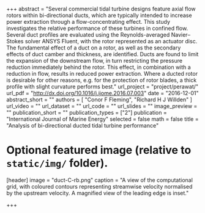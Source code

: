 +++
abstract = "Several commercial tidal turbine designs feature axial flow rotors within bi-directional ducts, which are typically intended to increase power extraction through a flow-concentrating effect. This study investigates the relative performance of these turbines in confined flow. Several duct profiles are evaluated using the Reynolds-averaged Navier–Stokes solver ANSYS Fluent, with the rotor represented as an actuator disc. The fundamental effect of a duct on a rotor, as well as the secondary effects of duct camber and thickness, are identified. Ducts are found to limit the expansion of the downstream flow, in turn restricting the pressure reduction immediately behind the rotor. This effect, in combination with a reduction in flow, results in reduced power extraction. Where a ducted rotor is desirable for other reasons, e.g. for the protection of rotor blades, a thick profile with slight curvature performs best."
url_project = "project/perawat/"
url_pdf = "http://dx.doi.org/10.1016/j.ijome.2016.07.003"
date = "2016-12-01"
abstract_short = ""
authors = [
  "Conor F Fleming",
  "Richard H J Willden"
]
url_video = ""
url_dataset = ""
url_code = ""
url_slides = ""
image_preview = ""
publication_short = ""
publication_types = ["2"]
publication = "International Journal of Marine Energy"
selected = false
math = false
title = "Analysis of bi-directional ducted tidal turbine performance"

# Optional featured image (relative to `static/img/` folder).
[header]
image = "duct-C-rb.png"
caption = "A view of the computational grid, with coloured contours representing streamwise velocity normalised by the upstream velocity. A magnified view of the leading edge is inset."

+++

